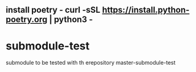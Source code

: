 ## install poetry - curl -sSL https://install.python-poetry.org | python3 -
# submodule-test
submodule to be tested with th erepository master-submodule-test
